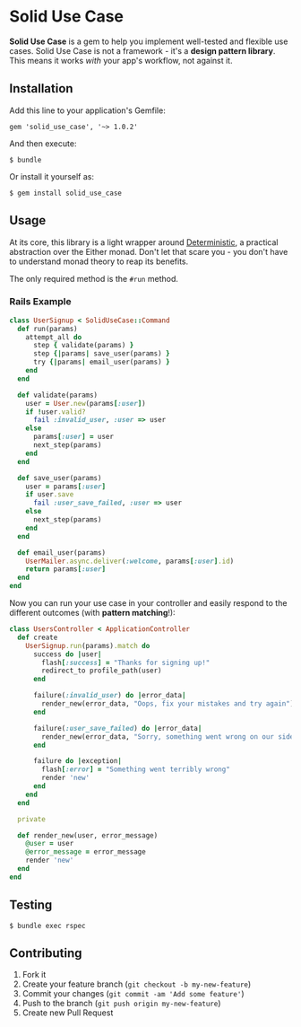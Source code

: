 # Solid Use Case

**Solid Use Case** is a gem to help you implement well-tested and flexible use cases. Solid Use Case is not a framework - it's a **design pattern library**. This means it works *with* your app's workflow, not against it.

## Installation

Add this line to your application's Gemfile:

    gem 'solid_use_case', '~> 1.0.2'

And then execute:

    $ bundle

Or install it yourself as:

    $ gem install solid_use_case

## Usage

At its core, this library is a light wrapper around [Deterministic](https://github.com/pzol/deterministic), a practical abstraction over the Either monad. Don't let that scare you - you don't have to understand monad theory to reap its benefits.

The only required method is the `#run` method.

### Rails Example

```ruby
class UserSignup < SolidUseCase::Command
  def run(params)
    attempt_all do
      step { validate(params) }
      step {|params| save_user(params) }
      try {|params| email_user(params) }
    end
  end

  def validate(params)
    user = User.new(params[:user])
    if !user.valid?
      fail :invalid_user, :user => user
    else
      params[:user] = user
      next_step(params)
    end
  end

  def save_user(params)
    user = params[:user]
    if user.save
      fail :user_save_failed, :user => user
    else
      next_step(params)
    end
  end

  def email_user(params)
    UserMailer.async.deliver(:welcome, params[:user].id)
    return params[:user]
  end
end
```

Now you can run your use case in your controller and easily respond to the different outcomes (with **pattern matching**!):

```ruby
class UsersController < ApplicationController
  def create
    UserSignup.run(params).match do
      success do |user|
        flash[:success] = "Thanks for signing up!"
        redirect_to profile_path(user)
      end

      failure(:invalid_user) do |error_data|
        render_new(error_data, "Oops, fix your mistakes and try again")
      end

      failure(:user_save_failed) do |error_data|
        render_new(error_data, "Sorry, something went wrong on our side.")
      end

      failure do |exception|
        flash[:error] = "Something went terribly wrong"
        render 'new'
      end
    end
  end

  private

  def render_new(user, error_message)
    @user = user
    @error_message = error_message
    render 'new'
  end
end
```

## Testing

    $ bundle exec rspec

## Contributing

1. Fork it
2. Create your feature branch (`git checkout -b my-new-feature`)
3. Commit your changes (`git commit -am 'Add some feature'`)
4. Push to the branch (`git push origin my-new-feature`)
5. Create new Pull Request
